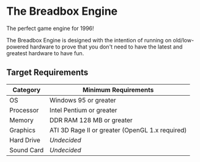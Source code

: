 # The Breadbox Engine

The perfect game engine for 1996!

The Breadbox Engine is designed with the intention of running on old/low-powered hardware to prove that you don't need to have the latest and greatest hardware to have fun.

## Target Requirements

| Category   | Minimum Requirements                            |
| ---------- | ----------------------------------------------- |
| OS         | Windows 95 or greater                           |
| Processor  | Intel Pentium or greater                        |
| Memory     | DDR RAM 128 MB or greater                       |
| Graphics   | ATI 3D Rage II or greater (OpenGL 1.x required) |
| Hard Drive | *Undecided*                                     |
| Sound Card | *Undecided*                                     |